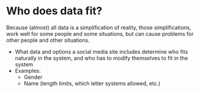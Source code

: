 # Who does data fit?
Because (almost) all data is a simplification of reality, those simplifications, work well for some people and some situations, but can cause problems for other people and other situations.

- What data and options a social media site includes determine who fits naturally in the system, and who has to modify themselves to fit in the system
- Examples:
  - Gender
  - Name (length limits, which letter systems allowed, etc.)
